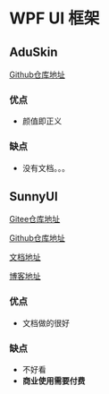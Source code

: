 # WPF UI 框架

## AduSkin

[Github仓库地址](https://github.com/aduskin/AduSkin)

### 优点

* 颜值即正义

### 缺点

* 没有文档。。。

## SunnyUI

[Gitee仓库地址](https://gitee.com/yhuse/SunnyUI)

[Github仓库地址](https://github.com/yhuse/SunnyUI)

[文档地址](https://gitee.com/yhuse/SunnyUI/wikis/pages)

[博客地址](https://www.cnblogs.com/yhuse)

### 优点

* 文档做的很好

### 缺点

* 不好看
* **商业使用需要付费**
